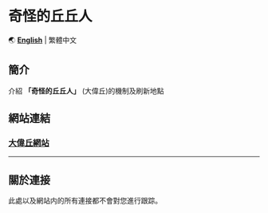 # 奇怪的丘丘人

🌏 **[English](README_en.md)** | 繁體中文

## 簡介
介紹 **「奇怪的丘丘人」** (大偉丘)的機制及刷新地點  
  
## 網站連結
### [大偉丘網站](https://thc282.github.io/SpHilichurl/ "大偉丘網站")

----------
## 關於連接
此處以及網站内的所有連接都不會對您進行跟踪。
